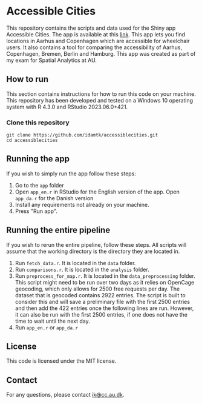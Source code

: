 # Accessible Cities
This repository contains the scripts and data used for the Shiny app Accessible Cities. The app is available at this [link](https://accessiblecities.shinyapps.io/deploy/).
This app lets you find locations in Aarhus and Copenhagen which are accessible for wheelchair users. It also contains a tool for comparing the accessibility of Aarhus, Copenhagen, Bremen, Berlin and Hamburg.
This app was created as part of my exam for Spatial Analytics at AU.

## How to run
This section contains instructions for how to run this code on your machine. This repository has been developed and tested on a Windows 10 operating system with R 4.3.0 and RStudio 2023.06.0+421.

### Clone this repository

```
git clone https://github.com/idamtk/accessiblecities.git
cd accessiblecities
```

## Running the app
If you wish to simply run the app follow these steps:
1. Go to the ```app``` folder
2. Open ```app_en.r``` in RStudio for the English version of the app. Open ```app_da.r``` for the Danish version
3. Install any requirements not already on your machine.
4. Press "Run app".

## Running the entire pipeline
If you wish to rerun the entire pipeline, follow these steps. All scripts will assume that the working directory is the directory they are located in.
1. Run ```fetch_data.r```. It is located in the ```data``` folder.
2. Run ```comparisons.r```. It is located in the ```analysis``` folder.
3. Run ```preprocess_for_map.r```. It is located in the ```data_preprocessing``` folder. This script might need to be run over two days as it relies on OpenCage geocoding, which only allows for 2500 free requests per day. The dataset that is geocoded contains 2922 entries. The script is built to consider this and will save a preliminary file with the first 2500 entries and then add the 422 entries once the following lines are run. However, it can also be run with the first 2500 entries, if one does not have the time to wait until the next day. 
5. Run ```app_en.r``` or ```app_da.r```
## License
This code is licensed under the MIT license.
## Contact
For any questions, please contact ik@cc.au.dk. 
